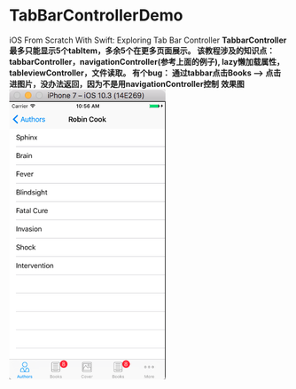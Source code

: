 # TabBarControllerDemo
iOS From Scratch With Swift: Exploring Tab Bar Controller
**TabbarController 最多只能显示5个tabItem，多余5个在更多页面展示。 该教程涉及的知识点：tabbarController，navigationController(参考上面的例子), lazy懒加载属性，tableviewController，文件读取。 有个bug： 通过tabbar点击Books --> 点击进图片，没办法返回，因为不是用navigationController控制**
**效果图**  
![resultimage](./tabbar-navigation.png)  
